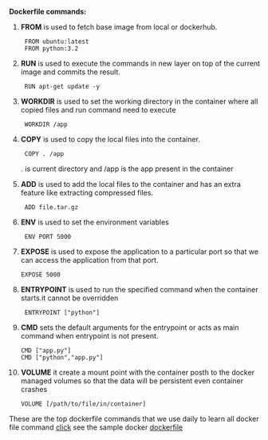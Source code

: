 
__Dockerfile commands:__

1) __FROM__ is used to fetch base image from local or dockerhub.  
    
        FROM ubuntu:latest
        FROM python:3.2

2) __RUN__ is used to execute the commands in new layer on top of the current image and commits the result.
        
        RUN apt-get update -y

3) __WORKDIR__ is used to set the working directory in the container where all copied files and run command need to execute 
        
        WORKDIR /app

4) __COPY__ is used to copy the local files into the container.
        
        COPY . /app  
    . is current directory and /app is the app present in the container

5) __ADD__ is used to add the local files to the container and has an extra feature like extracting compressed files.
        
        ADD file.tar.gz

6) __ENV__ is used to set the environment variables 
        
        ENV PORT 5000

7) __EXPOSE__ is used to expose the application to a particular port so that we can access the application from that port.
       
       
       EXPOSE 5000

8) __ENTRYPOINT__ is used to run the specified command when the container starts.it cannot be overridden
        
        ENTRYPOINT ["python"]

9)  __CMD__ sets the default arguments for the entrypoint or acts as main command when entrypoint is not present.
        
        CMD ["app.py"]
        CMD ["python","app.py"]
10) __VOLUME__ it create a mount point with the container posth to the docker managed volumes so that the data will be persistent even container crashes
        
        VOLUME [/path/to/file/in/container]


These are the top dockerfile commands that we use daily to learn all docker file command [click](https://docs.docker.com/reference/dockerfile/)
see the sample docker [dockerfile](/code/Dockerfile)
